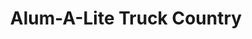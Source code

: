 ---
title: "Alum-A-Lite Truck Country"
url: /michigan-center/alum-a-lite-truck-country/
shop: Autoteile
---